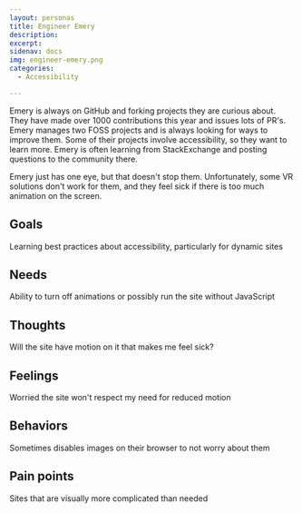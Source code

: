 ```yaml
---
layout: personas
title: Engineer Emery
description: 
excerpt: 
sidenav: docs
img: engineer-emery.png
categories:
  - Accessibility

---
```


Emery is always on GitHub and forking projects they are curious about. They have made over 1000 contributions this year and issues lots of PR's. Emery manages two FOSS projects and is always looking for ways to improve them. Some of their projects involve accessibility, so they want to learn more. Emery is often learning from StackExchange and posting questions to the community there. 

Emery just has one eye, but that doesn't stop them. Unfortunately, some VR solutions don't work for them, and they feel sick if there is too much animation on the screen. 

## Goals
Learning best practices about accessibility, particularly for dynamic sites

## Needs
Ability to turn off animations or possibly run the site without JavaScript 

## Thoughts
Will the site have motion on it that makes me feel sick?

## Feelings
Worried the site won't respect my need for reduced motion

## Behaviors
Sometimes disables images on their browser to not worry about them

## Pain points
Sites that are visually more complicated than needed
